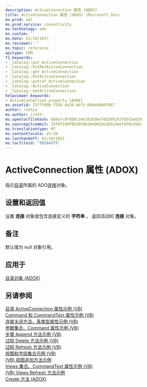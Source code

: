 ```yaml
---
description: ActiveConnection 属性 (ADOX)
title: ActiveConnection 属性 (ADOX) |Microsoft Docs
ms.prod: sql
ms.prod_service: connectivity
ms.technology: ado
ms.custom: ''
ms.date: 01/19/2017
ms.reviewer: ''
ms.topic: reference
apitype: COM
f1_keywords:
- _Catalog::put_ActiveConnection
- _Catalog::PutRefActiveConnection
- _Catalog::get_ActiveConnection
- _Catalog::PutActiveConnection
- _Catalog::putref_ActiveConnection
- _Catalog::ActiveConnection
- _Catalog::GetActiveConnection
helpviewer_keywords:
- ActiveConnection property [ADOX]
ms.assetid: 25fff69b-7556-4a28-b6f5-600a4bb0f607
author: rothja
ms.author: jroth
ms.openlocfilehash: 088e7c8f0d0c346382bdbe7db260192f65d3e029
ms.sourcegitcommit: 33f0f190f962059826e002be165a2bef4f9e350c
ms.translationtype: MT
ms.contentlocale: zh-CN
ms.lasthandoff: 01/30/2021
ms.locfileid: "99164375"
---
```

# <a name="activeconnection-property-adox"></a>ActiveConnection 属性 (ADOX)
指示[目录](./catalog-object-adox.md)所属的 ADO[连接](../ado-api/connection-object-ado.md)对象。  
  
## <a name="settings-and-return-values"></a>设置和返回值  
 设置 **连接** 对象或包含连接定义的 **字符串** 。 返回活动的 **连接** 对象。  
  
## <a name="remarks"></a>备注  
 默认值为 null 对象引用。  
  
## <a name="applies-to"></a>应用于  
 [目录对象 (ADOX)](./catalog-object-adox.md)  
  
## <a name="see-also"></a>另请参阅  
 [目录 ActiveConnection 属性示例 (VB) ](./catalog-activeconnection-property-example-vb.md)   
 [Command 和 CommandText 属性示例 (VB) ](./command-and-commandtext-properties-example-vb.md)   
 [连接关闭方法，表类型属性示例 (VB) ](./connection-close-method-table-type-property-example-vb.md)   
 [参数集合、Command 属性示例 (VB) ](./parameters-collection-command-property-example-vb.md)   
 [步骤 Append 方法示例 (VB) ](./procedures-append-method-example-vb.md)   
 [过程 Delete 方法示例 (VB) ](./procedures-delete-method-example-vb.md)   
 [过程 Refresh 方法示例 (VB) ](./procedures-refresh-method-example-vb.md)   
 [视图和字段集合示例 (VB) ](./views-and-fields-collections-example-vb.md)   
 [ (VB) 视图追加方法示例 ](./views-append-method-example-vb.md)   
 [Views 集合、CommandText 属性示例 (VB) ](./views-collection-commandtext-property-example-vb.md)   
 [ (VB) Views Refresh 方法示例 ](./views-refresh-method-example-vb.md)   
 [Create 方法 (ADOX)](./create-method-adox.md)